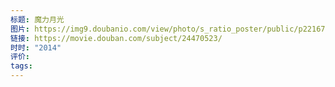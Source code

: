 ```yaml
---
标题: 魔力月光
图片: https://img9.doubanio.com/view/photo/s_ratio_poster/public/p2216746605.webp
链接: https://movie.douban.com/subject/24470523/
时时: "2014"
评价: 
tags:
---
```


